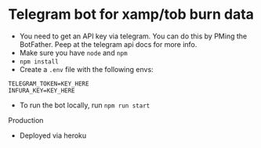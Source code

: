 # Telegram bot for xamp/tob burn data

- You need to get an API key via telegram. You can do this by PMing the BotFather. Peep at the telegram api docs for more info.
- Make sure you have `node` and `npm`
- `npm install`
- Create a `.env` file with the following envs:
```
TELEGRAM_TOKEN=KEY_HERE
INFURA_KEY=KEY_HERE
```
- To run the bot locally, run `npm run start`

Production
- Deployed via heroku